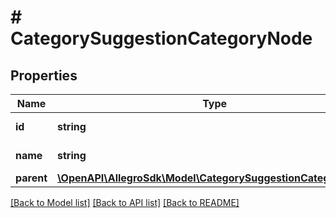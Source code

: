 # # CategorySuggestionCategoryNode

## Properties

Name | Type | Description | Notes
------------ | ------------- | ------------- | -------------
**id** | **string** | ID of category. |
**name** | **string** | Category name. |
**parent** | [**\OpenAPI\AllegroSdk\Model\CategorySuggestionCategoryNode**](CategorySuggestionCategoryNode.md) |  | [optional]

[[Back to Model list]](../../README.md#models) [[Back to API list]](../../README.md#endpoints) [[Back to README]](../../README.md)
